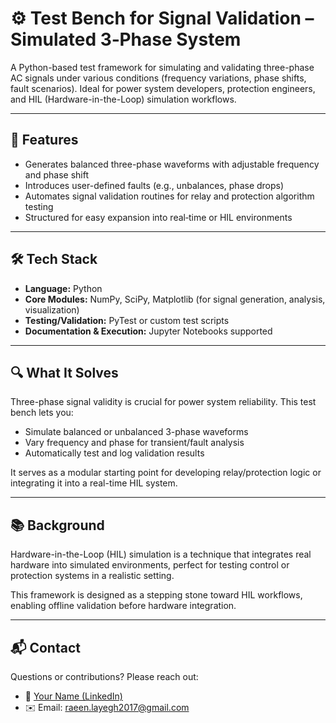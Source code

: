 # ⚙️ Test Bench for Signal Validation – Simulated 3‑Phase System

A Python-based test framework for simulating and validating three-phase AC signals under various conditions (frequency variations, phase shifts, fault scenarios). Ideal for power system developers, protection engineers, and HIL (Hardware-in-the-Loop) simulation workflows.

---

## 🧪 Features

- Generates balanced three-phase waveforms with adjustable frequency and phase shift
- Introduces user-defined faults (e.g., unbalances, phase drops)
- Automates signal validation routines for relay and protection algorithm testing
- Structured for easy expansion into real‑time or HIL environments

---

## 🛠️ Tech Stack

- **Language:** Python  
- **Core Modules:** NumPy, SciPy, Matplotlib (for signal generation, analysis, visualization)  
- **Testing/Validation:** PyTest or custom test scripts  
- **Documentation & Execution:** Jupyter Notebooks supported

---

## 🔍 What It Solves

Three-phase signal validity is crucial for power system reliability. This test bench lets you:
- Simulate balanced or unbalanced 3-phase waveforms
- Vary frequency and phase for transient/fault analysis
- Automatically test and log validation results

It serves as a modular starting point for developing relay/protection logic or integrating it into a real-time HIL system.

---

## 📚 Background

Hardware-in-the-Loop (HIL) simulation is a technique that integrates real hardware into simulated environments, perfect for testing control or protection systems in a realistic setting.

This framework is designed as a stepping stone toward HIL workflows, enabling offline validation before hardware integration.

---

## 📬 Contact

Questions or contributions? Please reach out:

- 💼 [Your Name (LinkedIn)](https://www.linkedin.com/in/raeinlp)
- ✉️ Email: raeen.layegh2017@gmail.com
